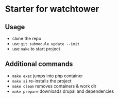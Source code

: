 # Starter for watchtower

## Usage

- clone the repo
- use `git submodule update --init`
- use `make` to start project

## Additional commands

- `make exec` jumps into php container
- `make si` re-installs the project
- `make clean` removes containers & work dir
- `make prepare` downloads drupal and dependencies
